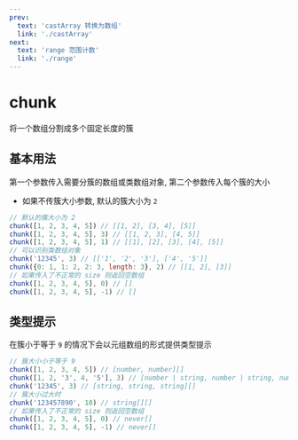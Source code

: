 ```yaml
---
prev:
  text: 'castArray 转换为数组'
  link: './castArray'
next:
  text: 'range 范围计数'
  link: './range'
---
```


# chunk

<VersionTag version="0.3.2" />

将一个数组分割成多个固定长度的簇

## 基本用法

第一个参数传入需要分簇的数组或类数组对象, 第二个参数传入每个簇的大小

- 如果不传簇大小参数, 默认的簇大小为 `2`

```js
// 默认的簇大小为 2
chunk([1, 2, 3, 4, 5]) // [[1, 2], [3, 4], [5]]
chunk([1, 2, 3, 4, 5], 3) // [[1, 2, 3], [4, 5]]
chunk([1, 2, 3, 4, 5], 1) // [[1], [2], [3], [4], [5]]
// 可以识别类数组对象
chunk('12345', 3) // [['1', '2', '3'], ['4', '5']]
chunk({0: 1, 1: 2, 2: 3, length: 3}, 2) // [[1, 2], [3]]
// 如果传入了不正常的 size 则返回空数组
chunk([1, 2, 3, 4, 5], 0) // []
chunk([1, 2, 3, 4, 5], -1) // []
```

## 类型提示

在簇小于等于 `9` 的情况下会以元组数组的形式提供类型提示

```js
// 簇大小小于等于 9
chunk([1, 2, 3, 4, 5]) // [number, number][]
chunk([1, 2, '3', 4, '5'], 3) // [number | string, number | string, number | string][]
chunk('12345', 3) // [string, string, string][]
// 簇大小过大时
chunk('123457890', 10) // string[][]
// 如果传入了不正常的 size 则返回空数组
chunk([1, 2, 3, 4, 5], 0) // never[]
chunk([1, 2, 3, 4, 5], -1) // never[]
```
